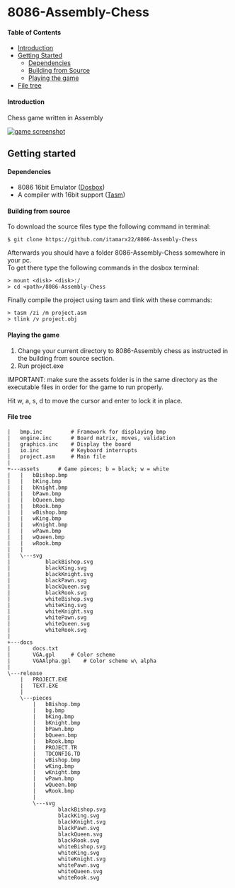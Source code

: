 # 8086-Assembly-Chess

#### Table of Contents

* [Introduction](#introduction)
* [Getting Started](#getting-started)
	* [Dependencies](#dependencies)
	* [Building from Source](#building-from-source)
	* [Playing the game](#playing-the-game)
* [File tree](#file-tree)

#### Introduction

Chess game written in Assembly

[![game screenshot](https://i.imgur.com/cYwtXcp.png)](https://imgur.com/YIadbsH)


Getting started
---------------

#### Dependencies

* 8086 16bit Emulator ([Dosbox](https://www.dosbox.com/))
* A compiler with 16bit support ([Tasm](https://drive.google.com/file/d/1pwyM8Pnza5dO_Zh7tBEKYHQxOG0kfmZt/view?usp=sharing))


#### Building from source

To download the source files type the following command in terminal:

	$ git clone https://github.com/itamarx22/8086-Assembly-Chess

Afterwards you should have a folder 8086-Assembly-Chess somewhere in your pc.  
To get there type the following commands in the dosbox terminal:

	> mount <disk> <disk>:/
	> cd <path>/8086-Assembly-Chess

Finally compile the project using tasm and tlink with these commands:

	> tasm /zi /m project.asm
	> tlink /v project.obj


#### Playing the game

1. Change your current directory to 8086-Assembly chess as instructed in the building from source section.
2. Run project.exe

IMPORTANT: make sure the assets folder is in the same directory as the executable files in order for the game to run properly.

Hit w, a, s, d to move the cursor and enter to lock it in place.

#### File tree

	|   bmp.inc 		# Framework for displaying bmp
	|   engine.inc 		# Board matrix, moves, validation
	|   graphics.inc 	# Display the board
	|   io.inc  		# Keyboard interrupts
	|   project.asm 	# Main file
	|
	+---assets 		# Game pieces; b = black; w = white
	|   |   bBishop.bmp
	|   |   bKing.bmp
	|   |   bKnight.bmp
	|   |   bPawn.bmp
	|   |   bQueen.bmp
	|   |   bRook.bmp
	|   |   wBishop.bmp
	|   |   wKing.bmp
	|   |   wKnight.bmp
	|   |   wPawn.bmp
	|   |   wQueen.bmp
	|   |   wRook.bmp
	|   |
	|   \---svg 
	|           blackBishop.svg
	|           blackKing.svg
	|           blackKnight.svg
	|           blackPawn.svg
	|           blackQueen.svg
	|           blackRook.svg
	|           whiteBishop.svg
	|           whiteKing.svg
	|           whiteKnight.svg
	|           whitePawn.svg
	|           whiteQueen.svg
	|           whiteRook.svg
	|
	+---docs
	|       docs.txt
	|       VGA.gpl 	# Color scheme
	|       VGAAlpha.gpl 	# Color scheme w\ alpha
	|
	\---release
	    |   PROJECT.EXE
	    |   TEXT.EXE
	    |
	    \---pieces
	        |   bBishop.bmp
	        |   bg.bmp
	        |   bKing.bmp
	        |   bKnight.bmp
	        |   bPawn.bmp
	        |   bQueen.bmp
	        |   bRook.bmp
	        |   PROJECT.TR
	        |   TDCONFIG.TD
	        |   wBishop.bmp
	        |   wKing.bmp
	        |   wKnight.bmp
	        |   wPawn.bmp
	        |   wQueen.bmp
	        |   wRook.bmp
	        |
	        \---svg
	                blackBishop.svg
	                blackKing.svg
	                blackKnight.svg
	                blackPawn.svg
	                blackQueen.svg
	                blackRook.svg
	                whiteBishop.svg
	                whiteKing.svg
	                whiteKnight.svg
	                whitePawn.svg
	                whiteQueen.svg
	                whiteRook.svg
